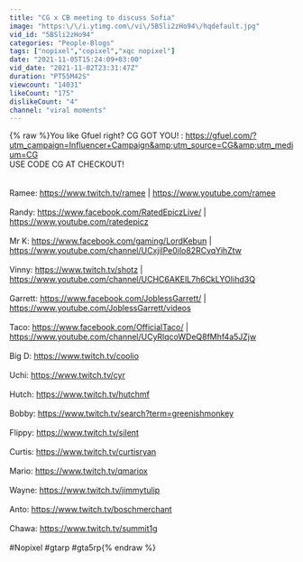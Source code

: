 ```yaml
---
title: "CG x CB meeting to discuss Sofia"
image: "https:\/\/i.ytimg.com\/vi\/5BSli2zHo94\/hqdefault.jpg"
vid_id: "5BSli2zHo94"
categories: "People-Blogs"
tags: ["nopixel","copixel","xqc nopixel"]
date: "2021-11-05T15:24:09+03:00"
vid_date: "2021-11-02T23:31:47Z"
duration: "PT55M42S"
viewcount: "14031"
likeCount: "175"
dislikeCount: "4"
channel: "viral moments"
---
```

{% raw %}You like Gfuel right? CG GOT YOU! : <a rel="nofollow" target="blank" href="https://gfuel.com/?utm_campaign=Influencer+Campaign&amp;utm_source=CG&amp;utm_medium=CG">https://gfuel.com/?utm_campaign=Influencer+Campaign&amp;utm_source=CG&amp;utm_medium=CG</a><br />USE CODE CG AT CHECKOUT!<br /><br /><br />Ramee: <a rel="nofollow" target="blank" href="https://www.twitch.tv/ramee">https://www.twitch.tv/ramee</a>  |  <a rel="nofollow" target="blank" href="https://www.youtube.com/ramee">https://www.youtube.com/ramee</a><br /><br />Randy: <a rel="nofollow" target="blank" href="https://www.facebook.com/RatedEpiczLive/">https://www.facebook.com/RatedEpiczLive/</a> | <a rel="nofollow" target="blank" href="https://www.youtube.com/ratedepicz">https://www.youtube.com/ratedepicz</a><br /><br />Mr K: <a rel="nofollow" target="blank" href="https://www.facebook.com/gaming/LordKebun">https://www.facebook.com/gaming/LordKebun</a> | <a rel="nofollow" target="blank" href="https://www.youtube.com/channel/UCxjilPe0ilo82RCvqYihZtw">https://www.youtube.com/channel/UCxjilPe0ilo82RCvqYihZtw</a><br /><br />Vinny: <a rel="nofollow" target="blank" href="https://www.twitch.tv/shotz">https://www.twitch.tv/shotz</a> |  <a rel="nofollow" target="blank" href="https://www.youtube.com/channel/UCHC6AKElL7h6CkLYOIihd3Q">https://www.youtube.com/channel/UCHC6AKElL7h6CkLYOIihd3Q</a><br /><br />Garrett: <a rel="nofollow" target="blank" href="https://www.facebook.com/JoblessGarrett/">https://www.facebook.com/JoblessGarrett/</a> | <a rel="nofollow" target="blank" href="https://www.youtube.com/JoblessGarrett/videos">https://www.youtube.com/JoblessGarrett/videos</a><br /><br />Taco: <a rel="nofollow" target="blank" href="https://www.facebook.com/OfficialTaco/">https://www.facebook.com/OfficialTaco/</a> | <a rel="nofollow" target="blank" href="https://www.youtube.com/channel/UCyRlqcoWDeQ8fMhf4a5JZjw">https://www.youtube.com/channel/UCyRlqcoWDeQ8fMhf4a5JZjw</a><br /><br />Big D:  <a rel="nofollow" target="blank" href="https://www.twitch.tv/coolio">https://www.twitch.tv/coolio</a><br /><br />Uchi: <a rel="nofollow" target="blank" href="https://www.twitch.tv/cyr">https://www.twitch.tv/cyr</a><br /><br />Hutch: <a rel="nofollow" target="blank" href="https://www.twitch.tv/hutchmf">https://www.twitch.tv/hutchmf</a><br /><br />Bobby: <a rel="nofollow" target="blank" href="https://www.twitch.tv/search?term=greenishmonkey">https://www.twitch.tv/search?term=greenishmonkey</a><br /><br />Flippy: <a rel="nofollow" target="blank" href="https://www.twitch.tv/silent">https://www.twitch.tv/silent</a><br /><br />Curtis: <a rel="nofollow" target="blank" href="https://www.twitch.tv/curtisryan">https://www.twitch.tv/curtisryan</a><br /><br />Mario:  <a rel="nofollow" target="blank" href="https://www.twitch.tv/qmariox">https://www.twitch.tv/qmariox</a><br /><br />Wayne: <a rel="nofollow" target="blank" href="https://www.twitch.tv/jimmytulip">https://www.twitch.tv/jimmytulip</a><br /><br />Anto: <a rel="nofollow" target="blank" href="https://www.twitch.tv/boschmerchant">https://www.twitch.tv/boschmerchant</a><br /><br />Chawa: <a rel="nofollow" target="blank" href="https://www.twitch.tv/summit1g">https://www.twitch.tv/summit1g</a><br /><br />#Nopixel #gtarp #gta5rp{% endraw %}
